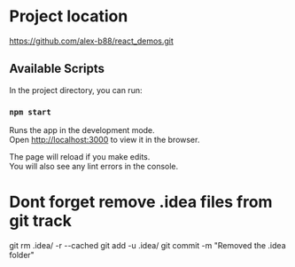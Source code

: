# Project location
https://github.com/alex-b88/react_demos.git

## Available Scripts

In the project directory, you can run:

### `npm start`

Runs the app in the development mode.\
Open [http://localhost:3000](http://localhost:3000) to view it in the browser.

The page will reload if you make edits.\
You will also see any lint errors in the console.


# Dont forget remove .idea files from git track
git rm .idea/ -r --cached
git add -u .idea/
git commit -m "Removed the .idea folder"

